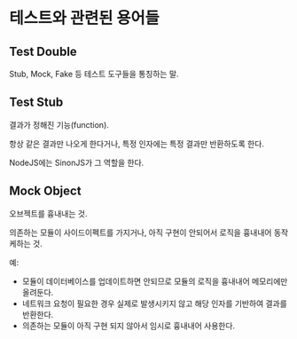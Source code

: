 # 테스트와 관련된 용어들

## Test Double

Stub, Mock, Fake 등 테스트 도구들을 통칭하는 말.

## Test Stub

결과가 정해진 기능(function).

항상 같은 결과만 나오게 한다거나, 특정 인자에는 특정 결과만 반환하도록 한다.

NodeJS에는 SinonJS가 그 역할을 한다.

## Mock Object

오브젝트를 흉내내는 것.

의존하는 모듈이 사이드이펙트를 가지거나, 아직 구현이 안되어서 로직을 흉내내어 동작케하는 것.

예:

* 모듈이 데이터베이스를 업데이트하면 안되므로 모듈의 로직을 흉내내어 메모리에만 올려둔다.
* 네트워크 요청이 필요한 경우 실제로 발생시키지 않고 해당 인자를 기반하여 결과를 반환한다.
* 의존하는 모듈이 아직 구현 되지 않아서 임시로 흉내내어 사용한다.
